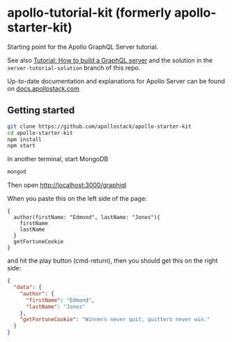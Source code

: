 # apollo-tutorial-kit (formerly apollo-starter-kit)

Starting point for the Apollo GraphQL Server tutorial.

See also [Tutorial: How to build a GraphQL server](https://medium.com/apollo-stack/tutorial-building-a-graphql-server-cddaa023c035#.wy5h1htxs) and the solution in the `server-tutorial-solution` branch of this repo.

Up-to-date documentation and explanations for Apollo Server can be found on [docs.apollostack.com](http://dev.apollodata.com/tools/apollo-server/index.html)

## Getting started

```sh
git clone https://github.com/apollostack/apollo-starter-kit
cd apollo-starter-kit
npm install
npm start
```

In another terminal, start MongoDB
```sh
mongod
```

Then open [http://localhost:3000/graphiql](http://localhost:3000/graphiql)

When you paste this on the left side of the page:

```
{
  author(firstName: "Edmond", lastName: "Jones"){
    firstName
    lastName
  }
  getFortuneCookie
}
```

and hit the play button (cmd-return), then you should get this on the right side:

```json
{
  "data": {
    "author": {
      "firstName": "Edmond",
      "lastName": "Jones"
    },
    "getFortuneCookie": "Winners never quit, quitters never win."
  }
}
```